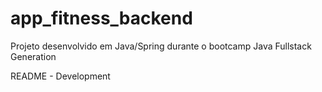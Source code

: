 # app_fitness_backend
Projeto desenvolvido em Java/Spring durante o bootcamp Java Fullstack Generation


README - Development